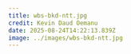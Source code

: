 ```yaml
---
title: wbs-bkd-ntt.jpg
credit: Kevin Daud Oemanu
date: 2025-08-24T14:22:13.839Z
image: ../images/wbs-bkd-ntt.jpg
---
```


